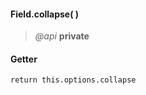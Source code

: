 #### Field.collapse(  )
> *@api* **private**   


<div class="code-header"> <h4>Getter</h4></div><pre class=" language-javascript"><code class="language-javascript">return this.options.collapse
</code></pre>

<div class="code-header addGitHubLink" data-file="fields/types/Type.js#L214"> &nbsp;</div><pre class=" language-javascript hideCode api"></pre> 

